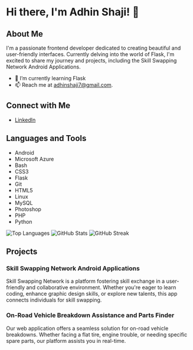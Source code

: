 # Hi there, I'm Adhin Shaji! 👋

## About Me
I'm a passionate frontend developer dedicated to creating beautiful and user-friendly interfaces. Currently delving into the world of Flask, I'm excited to share my journey and projects, including the Skill Swapping Network Android Applications.

- 🌱 I’m currently learning Flask
- 📫 Reach me at adhinshaji7@gmail.com.

## Connect with Me
- [LinkedIn](https://linkedin.com/in/adhinshaji7)

## Languages and Tools
- Android
- Microsoft Azure
- Bash
- CSS3
- Flask
- Git
- HTML5
- Linux
- MySQL
- Photoshop
- PHP
- Python

![Top Languages](https://github-readme-stats.vercel.app/api/top-langs?username=adhinshaji7&show_icons=true&locale=en&layout=compact)
![GitHub Stats](https://github-readme-stats.vercel.app/api?username=adhinshaji7&show_icons=true&locale=en)
![GitHub Streak](https://github-readme-streak-stats.herokuapp.com/?user=adhinshaji7)

## Projects

### Skill Swapping Network Android Applications
Skill Swapping Network is a platform fostering skill exchange in a user-friendly and collaborative environment. Whether you're eager to learn coding, enhance graphic design skills, or explore new talents, this app connects individuals for skill swapping.

### On-Road Vehicle Breakdown Assistance and Parts Finder
Our web application offers a seamless solution for on-road vehicle breakdowns. Whether facing a flat tire, engine trouble, or needing specific spare parts, our platform assists you in real-time.

